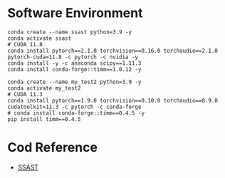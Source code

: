 # Software Environment
```shell
conda create --name ssast python=3.9 -y 
conda activate ssast
# CUDA 11.8
conda install pytorch==2.1.0 torchvision==0.16.0 torchaudio==2.1.0 pytorch-cuda=11.8 -c pytorch -c nvidia -y
conda install -y -c anaconda scipy==1.11.3
conda install conda-forge::timm==1.0.12 -y
```

```shell
conda create --name my_test2 python=3.9 -y
conda activate my_test2
# CUDA 11.3
conda install pytorch==1.9.0 torchvision==0.10.0 torchaudio==0.9.0 cudatoolkit=11.3 -c pytorch -c conda-forge
# conda install conda-forge::timm==0.4.5 -y
pip install timm==0.4.5
```

# Cod Reference
+ [SSAST](https://github.com/YuanGongND/ssast/tree/main)